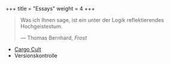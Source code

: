 +++
title = "Essays"
weight = 4
+++

> Was ich Ihnen sage, ist ein unter der Logik reflektierendes Hochgeistestum.
> 
> — Thomas Bernhard, _Frost_

- [Cargo Cult](cargo-cult/)
- Versionskontrolle
